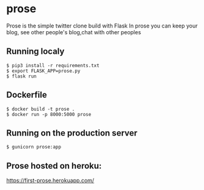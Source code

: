 # prose
Prose is the simple twitter clone build with Flask
In prose you can keep your blog, see other people's blog,chat with other peoples

## Running localy
    $ pip3 install -r requirements.txt
    $ export FLASK_APP=prose.py
    $ flask run

## Dockerfile
    $ docker build -t prose .
    $ docker run -p 8000:5000 prose
    
## Running on the production server
    $ gunicorn prose:app 
  
## Prose hosted on heroku:
https://first-prose.herokuapp.com/
